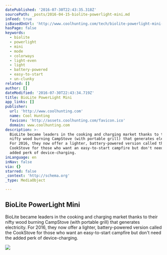 ```yaml
---
datePublished: '2016-07-30T22:43:35.318Z'
sourcePath: _posts/2016-04-15-biolite-powerlight-mini.md
inFeed: true
isBasedOnUrl: 'http://www.coolhunting.com/tech/biolite-powerlight-mini-portable-utility-light'
hasPage: false
keywords:
  - biolite
  - powerlight
  - mini
  - mode
  - colorways
  - light-even
  - light
  - battery-powered
  - easy-to-start
  - un-clunky
related: []
author: []
dateModified: '2016-07-30T22:43:34.719Z'
title: BioLite PowerLight Mini
app_links: []
publisher:
  url: 'http://www.coolhunting.com'
  name: Cool Hunting
  favicon: 'http://assets.coolhunting.com/favicon.ico'
  domain: www.coolhunting.com
description: >-
  BioLite became leaders in the cooking and charging market thanks to their
  nifty wood burning CampStove (with portable grill) that generates electricity.
  For 2016, they now offer a lighter, battery-powered version called the
  CookStove for those who want an easy-to-start campfire but don't need the
  added perk of device-charging.
inLanguage: en
inNav: false
via: {}
starred: false
_context: 'http://schema.org'
_type: MediaObject

---
```

<article style=""><h1>BioLite PowerLight Mini</h1><p>BioLite became leaders in the cooking and charging market thanks to their nifty wood burning CampStove (with portable grill) that generates electricity. For 2016, they now offer a lighter, battery-powered version called the CookStove for those who want an easy-to-start campfire but don't need the added perk of device-charging.</p><img src="http://assets.coolhunting.com/coolhunting/2016/04/13/large_biolite_mini_02.jpg" /></article>